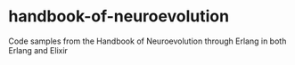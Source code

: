 handbook-of-neuroevolution
==========================

Code samples from the Handbook of Neuroevolution through Erlang in both Erlang and Elixir
